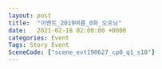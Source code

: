 ```yaml
---
layout: post
title:  "이벤트_2019여름_0화_오프닝"
date:   2021-02-18 02:00:00 +0000
categories: Event
Tags: Story Event
SceneCode: ["scene_evt190627_cp0_q1_s10"]
---
```

